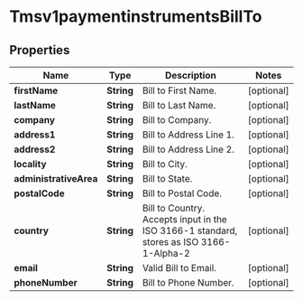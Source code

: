 
# Tmsv1paymentinstrumentsBillTo

## Properties
Name | Type | Description | Notes
------------ | ------------- | ------------- | -------------
**firstName** | **String** | Bill to First Name. |  [optional]
**lastName** | **String** | Bill to Last Name. |  [optional]
**company** | **String** | Bill to Company. |  [optional]
**address1** | **String** | Bill to Address Line 1. |  [optional]
**address2** | **String** | Bill to Address Line 2. |  [optional]
**locality** | **String** | Bill to City. |  [optional]
**administrativeArea** | **String** | Bill to State. |  [optional]
**postalCode** | **String** | Bill to Postal Code. |  [optional]
**country** | **String** | Bill to Country. Accepts input in the ISO 3166-1 standard, stores as ISO 3166-1-Alpha-2 |  [optional]
**email** | **String** | Valid Bill to Email. |  [optional]
**phoneNumber** | **String** | Bill to Phone Number. |  [optional]



